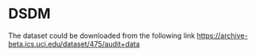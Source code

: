 # DSDM
The dataset could be downloaded from the following link
https://archive-beta.ics.uci.edu/dataset/475/audit+data
